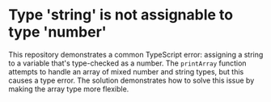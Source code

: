 # Type 'string' is not assignable to type 'number'

This repository demonstrates a common TypeScript error: assigning a string to a variable that's type-checked as a number.  The `printArray` function attempts to handle an array of mixed number and string types, but this causes a type error. The solution demonstrates how to solve this issue by making the array type more flexible.